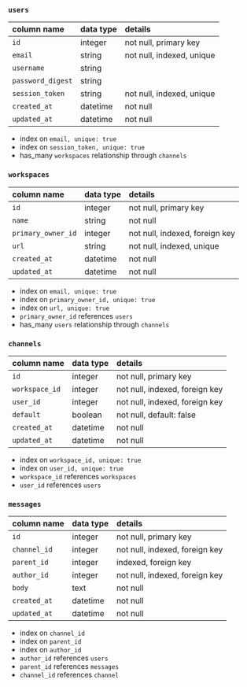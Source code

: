 ### `users`

| column name      | data type | details                        |
|:-----------------|:----------|:-------------------------------|
| `id`             | integer   | not null, primary key          |
| `email`          | string    | not null, indexed, unique      |
| `username`       | string    |                                |
| `password_digest`| string    |                                |
| `session_token`  | string    | not null, indexed, unique      |
| `created_at`     | datetime  | not null                       |
| `updated_at`     | datetime  | not null                       |

* index on `email, unique: true`
* index on `session_token, unique: true`
* has_many `workspaces` relationship through `channels`

### `workspaces`

| column name        | data type | details                        |
|:-------------------|:----------|:-------------------------------|
| `id`               | integer   | not null, primary key          |
| `name`             | string    | not null                       |
| `primary_owner_id` | integer   | not null, indexed, foreign key |
| `url`              | string    | not null, indexed, unique      |
| `created_at`       | datetime  | not null                       |
| `updated_at`       | datetime  | not null                       |

* index on `email, unique: true`
* index on `primary_owner_id, unique: true`
* index on `url, unique: true`
* `primary_owner_id` references `users`
* has_many `users` relationship through `channels` 

### `channels`

| column name    | data type | details                        |
|:---------------|:----------|:-------------------------------|
| `id`           | integer   | not null, primary key          |
| `workspace_id` | integer   | not null, indexed, foreign key |
| `user_id`      | integer   | not null, indexed, foreign key |
| `default`      | boolean   | not null, default: false       |
| `created_at`   | datetime  | not null                       |
| `updated_at`   | datetime  | not null                       |

* index on `workspace_id, unique: true`
* index on `user_id, unique: true`
* `workspace_id` references `workspaces`
* `user_id` references `users`

### `messages`

| column name         | data type | details                        |
|:--------------------|:----------|:-------------------------------|
| `id`                | integer   | not null, primary key          |
| `channel_id`        | integer   | not null, indexed, foreign key |
| `parent_id`         | integer   | indexed, foreign key           |
| `author_id`         | integer   | not null, indexed, foreign key |
| `body`              | text      | not null                       |
| `created_at`        | datetime  | not null                       |
| `updated_at`        | datetime  | not null                       |

* index on `channel_id`
* index on `parent_id`
* index on `author_id`
* `author_id` references `users`
* `parent_id` references `messages`
* `channel_id` references `channel`

